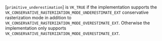 [`primitive_underestimation`] is
`VK_TRUE` if the implementation supports the
`VK_CONSERVATIVE_RASTERIZATION_MODE_UNDERESTIMATE_EXT` conservative
rasterization mode in addition to
`VK_CONSERVATIVE_RASTERIZATION_MODE_OVERESTIMATE_EXT`.
Otherwise the implementation only supports
`VK_CONSERVATIVE_RASTERIZATION_MODE_OVERESTIMATE_EXT`.